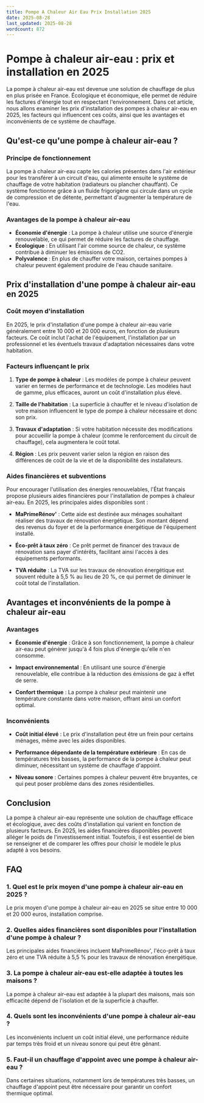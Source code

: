 ```yaml
---
title: Pompe A Chaleur Air Eau Prix Installation 2025
date: 2025-08-28
last_updated: 2025-08-28
wordcount: 872
---
```


# Pompe à chaleur air-eau : prix et installation en 2025

La pompe à chaleur air-eau est devenue une solution de chauffage de plus en plus prisée en France. Écologique et économique, elle permet de réduire les factures d'énergie tout en respectant l'environnement. Dans cet article, nous allons examiner les prix d'installation des pompes à chaleur air-eau en 2025, les facteurs qui influencent ces coûts, ainsi que les avantages et inconvénients de ce système de chauffage.

## Qu'est-ce qu'une pompe à chaleur air-eau ?

### Principe de fonctionnement

La pompe à chaleur air-eau capte les calories présentes dans l'air extérieur pour les transférer à un circuit d'eau, qui alimente ensuite le système de chauffage de votre habitation (radiateurs ou plancher chauffant). Ce système fonctionne grâce à un fluide frigorigène qui circule dans un cycle de compression et de détente, permettant d'augmenter la température de l'eau.

### Avantages de la pompe à chaleur air-eau

- **Économie d'énergie** : La pompe à chaleur utilise une source d'énergie renouvelable, ce qui permet de réduire les factures de chauffage.
- **Écologique** : En utilisant l'air comme source de chaleur, ce système contribue à diminuer les émissions de CO2.
- **Polyvalence** : En plus de chauffer votre maison, certaines pompes à chaleur peuvent également produire de l'eau chaude sanitaire.

## Prix d'installation d'une pompe à chaleur air-eau en 2025

### Coût moyen d'installation

En 2025, le prix d'installation d'une pompe à chaleur air-eau varie généralement entre 10 000 et 20 000 euros, en fonction de plusieurs facteurs. Ce coût inclut l'achat de l'équipement, l'installation par un professionnel et les éventuels travaux d'adaptation nécessaires dans votre habitation.

### Facteurs influençant le prix

1. **Type de pompe à chaleur** : Les modèles de pompe à chaleur peuvent varier en termes de performance et de technologie. Les modèles haut de gamme, plus efficaces, auront un coût d'installation plus élevé.
   
2. **Taille de l'habitation** : La superficie à chauffer et le niveau d'isolation de votre maison influencent le type de pompe à chaleur nécessaire et donc son prix.

3. **Travaux d'adaptation** : Si votre habitation nécessite des modifications pour accueillir la pompe à chaleur (comme le renforcement du circuit de chauffage), cela augmentera le coût total.

4. **Région** : Les prix peuvent varier selon la région en raison des différences de coût de la vie et de la disponibilité des installateurs.

### Aides financières et subventions

Pour encourager l'utilisation des énergies renouvelables, l'État français propose plusieurs aides financières pour l'installation de pompes à chaleur air-eau. En 2025, les principales aides disponibles sont :

- **MaPrimeRénov'** : Cette aide est destinée aux ménages souhaitant réaliser des travaux de rénovation énergétique. Son montant dépend des revenus du foyer et de la performance énergétique de l'équipement installé.
  
- **Éco-prêt à taux zéro** : Ce prêt permet de financer des travaux de rénovation sans payer d'intérêts, facilitant ainsi l'accès à des équipements performants.

- **TVA réduite** : La TVA sur les travaux de rénovation énergétique est souvent réduite à 5,5 % au lieu de 20 %, ce qui permet de diminuer le coût total de l'installation.

## Avantages et inconvénients de la pompe à chaleur air-eau

### Avantages

- **Économie d'énergie** : Grâce à son fonctionnement, la pompe à chaleur air-eau peut générer jusqu'à 4 fois plus d'énergie qu'elle n'en consomme.
  
- **Impact environnemental** : En utilisant une source d'énergie renouvelable, elle contribue à la réduction des émissions de gaz à effet de serre.

- **Confort thermique** : La pompe à chaleur peut maintenir une température constante dans votre maison, offrant ainsi un confort optimal.

### Inconvénients

- **Coût initial élevé** : Le prix d'installation peut être un frein pour certains ménages, même avec les aides disponibles.

- **Performance dépendante de la température extérieure** : En cas de températures très basses, la performance de la pompe à chaleur peut diminuer, nécessitant un système de chauffage d'appoint.

- **Niveau sonore** : Certaines pompes à chaleur peuvent être bruyantes, ce qui peut poser problème dans des zones résidentielles.

## Conclusion

La pompe à chaleur air-eau représente une solution de chauffage efficace et écologique, avec des coûts d'installation qui varient en fonction de plusieurs facteurs. En 2025, les aides financières disponibles peuvent alléger le poids de l'investissement initial. Toutefois, il est essentiel de bien se renseigner et de comparer les offres pour choisir le modèle le plus adapté à vos besoins.

## FAQ

### 1. Quel est le prix moyen d'une pompe à chaleur air-eau en 2025 ?

Le prix moyen d'une pompe à chaleur air-eau en 2025 se situe entre 10 000 et 20 000 euros, installation comprise.

### 2. Quelles aides financières sont disponibles pour l'installation d'une pompe à chaleur ?

Les principales aides financières incluent MaPrimeRénov', l'éco-prêt à taux zéro et une TVA réduite à 5,5 % pour les travaux de rénovation énergétique.

### 3. La pompe à chaleur air-eau est-elle adaptée à toutes les maisons ?

La pompe à chaleur air-eau est adaptée à la plupart des maisons, mais son efficacité dépend de l'isolation et de la superficie à chauffer.

### 4. Quels sont les inconvénients d'une pompe à chaleur air-eau ?

Les inconvénients incluent un coût initial élevé, une performance réduite par temps très froid et un niveau sonore qui peut être gênant.

### 5. Faut-il un chauffage d'appoint avec une pompe à chaleur air-eau ?

Dans certaines situations, notamment lors de températures très basses, un chauffage d'appoint peut être nécessaire pour garantir un confort thermique optimal.